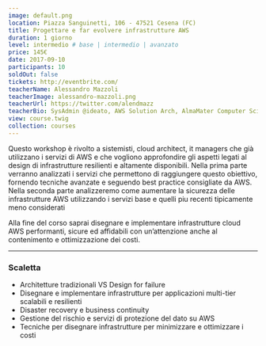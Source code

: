 ```yaml
---
image: default.png
location: Piazza Sanguinetti, 106 - 47521 Cesena (FC)
title: Progettare e far evolvere infrastrutture AWS
duration: 1 giorno
level: intermedio # base | intermedio | avanzato
price: 145€
date: 2017-09-10
participants: 10
soldOut: false
tickets: http://eventbrite.com/
teacherName: Alessandro Mazzoli
teacherImage: alessandro-mazzoli.png
teacherUrl: https://twitter.com/alendmazz
teacherBio: SysAdmin @ideato, AWS Solution Arch, AlmaMater Computer Science graduate @ Cesena
view: course.twig
collection: courses
---
```


Questo workshop è rivolto a sistemisti, cloud architect, it managers che già utilizzano i servizi di AWS e che vogliono approfondire gli aspetti legati al design di infrastrutture resilienti e altamente disponibili. Nella prima parte verranno analizzati i servizi che permettono di raggiungere questo obiettivo, fornendo tecniche avanzate e seguendo best practice consigliate da AWS. Nella seconda parte analizzeremo come aumentare la sicurezza delle infrastrutture AWS utilizzando i servizi base e quelli piu recenti tipicamente meno considerati

Alla fine del corso saprai disegnare e implementare infrastrutture cloud AWS performanti, sicure ed affidabili con un’attenzione anche al contenimento e ottimizzazione dei costi.

---

### Scaletta

- Architetture tradizionali VS Design for failure
- Disegnare e implementare infrastrutture per applicazioni multi-tier scalabili e resilienti
- Disaster recovery e business continuity
- Gestione del rischio e servizi di protezione del dato su AWS
- Tecniche per disegnare infrastrutture per minimizzare e ottimizzare i costi
